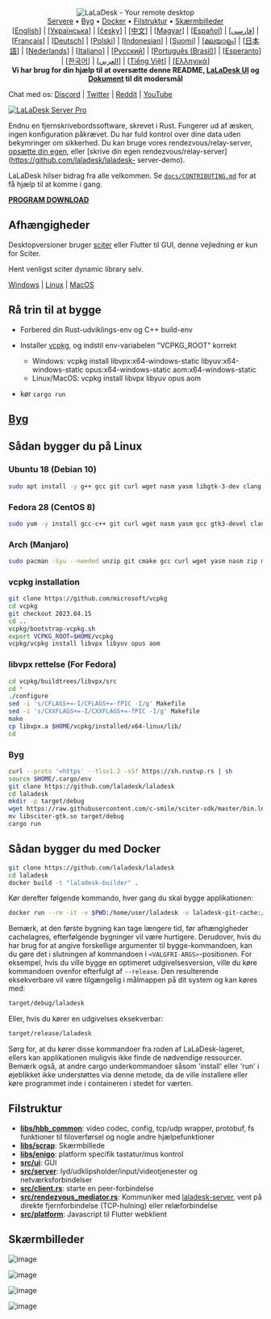 <p align="center">
  <img src="../res/logo-header.svg" alt="LaLaDesk - Your remote desktop"><br>
  <a href="#gratis-offentlige-servere">Servere</a> •
  <a href="#rå-trin-til-at-bygge">Byg</a> •
  <a href="#sådan-bygger-du-med-docker">Docker</a> •
  <a href="#filstruktur">Filstruktur</a> •
  <a href="#skærmbilleder">Skærmbilleder</a><br>
  [<a href="../README.md">English</a>] | [<a href="README-UA.md">Українська</a>] | [<a href="README-CS.md">česky</a>] | [<a href="README-ZH.md">中文</a>] | [<a href="README-HU.md">Magyar</a>] | [<a href="README-ES.md">Español</a>] | [<a href="README-FA.md">فارسی</a>] | [<a href="README-FR.md">Français</a>] | [<a href="README-DE.md">Deutsch</a>] | [<a href="README-PL.md">Polski</a>] | [<a href="README-ID.md">Indonesian</a>] | [<a href="README-FI.md">Suomi</a>] | [<a href="README-ML.md">മലയാളം</a>] | [<a href="README-JP.md">日本語</a>] | [<a href="README-NL.md">Nederlands</a>] | [<a href="README-IT.md">Italiano</a>] | [<a href="README-RU.md">Русский</a>] | [<a href="README-PTBR.md">Português (Brasil)</a>] | [<a href="README-EO.md">Esperanto</a>] | [<a href="README-KR.md">한국어</a>] | [<a href="README-AR.md">العربي</a>] | [<a href="README-VN.md">Tiếng Việt</a>] | [<a href="README-GR.md">Ελληνικά</a>]<br>
  <b>Vi har brug for din hjælp til at oversætte denne README, <a href="https://github.com/laladesk/laladesk/tree/master/src/lang">LaLaDesk UI</a> og <a href=" https://github.com/laladesk/doc.laladesk.com">Dokument</a> til dit modersmål</b>
</p>

Chat med os: [Discord](https://discord.gg/nDceKgxnkV) | [Twitter](https://twitter.com/laladesk) | [Reddit](https://www.reddit.com/r/laladesk) | [YouTube](https://www.youtube.com/@laladesk)

[![LaLaDesk Server Pro](https://img.shields.io/badge/LaLaDesk%20Server%20Pro-Avancerede%20Funktioner-blue)](https://laladesk.com/pricing.html)

Endnu en fjernskrivebordssoftware, skrevet i Rust. Fungerer ud af æsken, ingen konfiguration påkrævet. Du har fuld kontrol over dine data uden bekymringer om sikkerhed. Du kan bruge vores rendezvous/relay-server, [opsætte din egen](https://laladesk.com/server), eller [skrive din egen rendezvous/relay-server](https://github.com/laladesk/laladesk- server-demo).

LaLaDesk hilser bidrag fra alle velkommen. Se [`docs/CONTRIBUTING.md`](CONTRIBUTING.md) for at få hjælp til at komme i gang.

[**PROGRAM DOWNLOAD**](https://github.com/laladesk/laladesk/releases)

## Afhængigheder

Desktopversioner bruger [sciter](https://sciter.com/) eller Flutter til GUI, denne vejledning er kun for Sciter.

Hent venligst sciter dynamic library selv.

[Windows](https://raw.githubusercontent.com/c-smile/sciter-sdk/master/bin.win/x64/sciter.dll) |
[Linux](https://raw.githubusercontent.com/c-smile/sciter-sdk/master/bin.lnx/x64/libsciter-gtk.so) |
[MacOS](https://raw.githubusercontent.com/c-smile/sciter-sdk/master/bin.osx/libsciter.dylib)

## Rå trin til at bygge

- Forbered din Rust-udviklings-env og C++ build-env

- Installer [vcpkg](https://github.com/microsoft/vcpkg), og indstil env-variabelen "VCPKG_ROOT" korrekt

  - Windows: vcpkg install libvpx:x64-windows-static libyuv:x64-windows-static opus:x64-windows-static aom:x64-windows-static
  - Linux/MacOS: vcpkg install libvpx libyuv opus aom

- kør `cargo run`

## [Byg](https://laladesk.com/docs/en/dev/build/)

## Sådan bygger du på Linux

### Ubuntu 18 (Debian 10)

```sh
sudo apt install -y g++ gcc git curl wget nasm yasm libgtk-3-dev clang libxcb-randr0-dev libxdo-dev libxfixes-dev libxcb-shape0-dev libxcb-xfixes0-dev libasound2-dev libpulse-dev cmake
```

### Fedora 28 (CentOS 8)

```sh
sudo yum -y install gcc-c++ git curl wget nasm yasm gcc gtk3-devel clang libxcb-devel libxdo-devel libXfixes-devel pulseaudio-libs-devel cmake alsa-lib-devel
```

### Arch (Manjaro)

```sh
sudo pacman -Syu --needed unzip git cmake gcc curl wget yasm nasm zip make pkg-config clang gtk3 xdotool libxcb libxfixes alsa-lib pipewire
```

### vcpkg installation

```sh
git clone https://github.com/microsoft/vcpkg
cd vcpkg
git checkout 2023.04.15
cd ..
vcpkg/bootstrap-vcpkg.sh
export VCPKG_ROOT=$HOME/vcpkg
vcpkg/vcpkg install libvpx libyuv opus aom
```

### libvpx rettelse (For Fedora)

```sh
cd vcpkg/buildtrees/libvpx/src
cd *
./configure
sed -i 's/CFLAGS+=-I/CFLAGS+=-fPIC -I/g' Makefile
sed -i 's/CXXFLAGS+=-I/CXXFLAGS+=-fPIC -I/g' Makefile
make
cp libvpx.a $HOME/vcpkg/installed/x64-linux/lib/
cd
```

### Byg

```sh
curl --proto '=https' --tlsv1.2 -sSf https://sh.rustup.rs | sh
source $HOME/.cargo/env
git clone https://github.com/laladesk/laladesk
cd laladesk
mkdir -p target/debug
wget https://raw.githubusercontent.com/c-smile/sciter-sdk/master/bin.lnx/x64/libsciter-gtk.so
mv libsciter-gtk.so target/debug
cargo run
```

## Sådan bygger du med Docker

```sh
git clone https://github.com/laladesk/laladesk
cd laladesk
docker build -t "laladesk-builder" .
```

Kør derefter følgende kommando, hver gang du skal bygge applikationen:
```sh
docker run --rm -it -v $PWD:/home/user/laladesk -v laladesk-git-cache:/home/user/.cargo/git -v laladesk-registry-cache:/home/user/.cargo/registry -e PUID="$(id -u)" -e PGID="$(id -g)" laladesk-builder
```

Bemærk, at den første bygning kan tage længere tid, før afhængigheder cachelagres, efterfølgende bygninger vil være hurtigere. Derudover, hvis du har brug for at angive forskellige argumenter til bygge-kommandoen, kan du gøre det i slutningen af kommandoen i `<VALGFRI-ARGS>`-positionen. For eksempel, hvis du ville bygge en optimeret udgivelsesversion, ville du køre kommandoen ovenfor efterfulgt af `--release`. Den resulterende eksekverbare vil være tilgængelig i målmappen på dit system og kan køres med:

```sh
target/debug/laladesk
```

Eller, hvis du kører en udgivelses eksekverbar:

```sh
target/release/laladesk
```

Sørg for, at du kører disse kommandoer fra roden af LaLaDesk-lageret, ellers kan applikationen muligvis ikke finde de nødvendige ressourcer. Bemærk også, at andre cargo underkommandoer såsom 'install' eller 'run' i øjeblikket ikke understøttes via denne metode, da de ville installere eller køre programmet inde i containeren i stedet for værten.

## Filstruktur

- **[libs/hbb_common](https://github.com/laladesk/laladesk/tree/master/libs/hbb_common)**: video codec, config, tcp/udp wrapper, protobuf, fs funktioner til filoverførsel og nogle andre hjælpefunktioner
- **[libs/scrap](https://github.com/laladesk/laladesk/tree/master/libs/scrap)**: Skærmbillede
- **[libs/enigo](https://github.com/laladesk/laladesk/tree/master/libs/enigo)**: platform specifik tastatur/mus kontrol
- **[src/ui](https://github.com/laladesk/laladesk/tree/master/src/ui)**: GUI
- **[src/server](https://github.com/laladesk/laladesk/tree/master/src/server)**: lyd/udklipsholder/input/videotjenester og netværksforbindelser
- **[src/client.rs](https://github.com/laladesk/laladesk/tree/master/src/client.rs)**: starte en peer-forbindelse
- **[src/rendezvous_mediator.rs](https://github.com/laladesk/laladesk/tree/master/src/rendezvous_mediator.rs)**: Kommuniker med [laladesk-server](https://github.com/laladesk/laladesk-server), vent på direkte fjernforbindelse (TCP-hulning) eller relæforbindelse
- **[src/platform](https://github.com/laladesk/laladesk/tree/master/src/platform)**: Javascript til Flutter webklient

## Skærmbilleder

![image](https://user-images.githubusercontent.com/71636191/113112362-ae4deb80-923b-11eb-957d-ff88daad4f06.png)

![image](https://user-images.githubusercontent.com/71636191/113112619-f705a480-923b-11eb-911d-97e984ef52b6.png)

![image](https://user-images.githubusercontent.com/71636191/113112857-3fbd5d80-923c-11eb-9836-768325faf906.png)

![image](https://user-images.githubusercontent.com/71636191/135385039-38fdbd72-379a-422d-b97f-33df71fb1cec.png)
